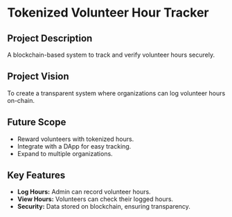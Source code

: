 # Tokenized Volunteer Hour Tracker

## Project Description
A blockchain-based system to track and verify volunteer hours securely.

## Project Vision
To create a transparent system where organizations can log volunteer hours on-chain.

## Future Scope
- Reward volunteers with tokenized hours.
- Integrate with a DApp for easy tracking.
- Expand to multiple organizations.

## Key Features
- **Log Hours:** Admin can record volunteer hours.
- **View Hours:** Volunteers can check their logged hours.
- **Security:** Data stored on blockchain, ensuring transparency.


